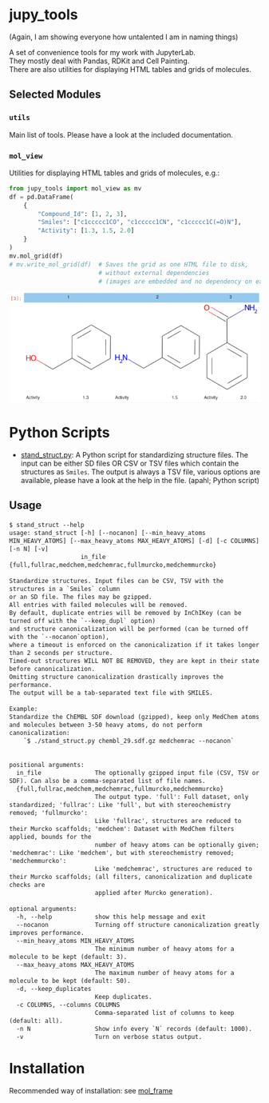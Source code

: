 # jupy_tools

(Again, I am showing everyone how untalented I am in naming things)

A set of convenience tools for my work with JupyterLab.  
They mostly deal with Pandas, RDKit and Cell Painting.  
There are also utilities for displaying HTML tables and grids of molecules.

## Selected Modules
### `utils`
Main list of tools. Please have a look at the included documentation.

### `mol_view`
Utilities for displaying HTML tables and grids of molecules, e.g.:

```Python
from jupy_tools import mol_view as mv
df = pd.DataFrame(
    {
        "Compound_Id": [1, 2, 3],
        "Smiles": ["c1ccccc1CO", "c1ccccc1CN", "c1ccccc1C(=O)N"],
        "Activity": [1.3, 1.5, 2.0]
    }
)
mv.mol_grid(df)
# mv.write_mol_grid(df)  # Saves the grid as one HTML file to disk, 
                         # without external dependencies
                         # (images are embedded and no dependency on external Javascript)
```

![molview](res/mv.png)


# Python Scripts
* [stand_struct.py](python_scripts/stand_struct.py): A Python script for standardizing structure files. The input can be either SD files OR CSV or TSV files which contain the structures as `Smiles`. 
The output is always a TSV file, various options are available, please have a look at the help in the file. (apahl; Python script)

## Usage

```
$ stand_struct --help
usage: stand_struct [-h] [--nocanon] [--min_heavy_atoms MIN_HEAVY_ATOMS] [--max_heavy_atoms MAX_HEAVY_ATOMS] [-d] [-c COLUMNS] [-n N] [-v]
                    in_file {full,fullrac,medchem,medchemrac,fullmurcko,medchemmurcko}

Standardize structures. Input files can be CSV, TSV with the structures in a `Smiles` column
or an SD file. The files may be gzipped.
All entries with failed molecules will be removed.
By default, duplicate entries will be removed by InChIKey (can be turned off with the `--keep_dupl` option)
and structure canonicalization will be performed (can be turned off with the `--nocanon`option),
where a timeout is enforced on the canonicalization if it takes longer than 2 seconds per structure.
Timed-out structures WILL NOT BE REMOVED, they are kept in their state before canonicalization.
Omitting structure canonicalization drastically improves the performance.
The output will be a tab-separated text file with SMILES.

Example:
Standardize the ChEMBL SDF download (gzipped), keep only MedChem atoms
and molecules between 3-50 heavy atoms, do not perform canonicalization:
    `$ ./stand_struct.py chembl_29.sdf.gz medchemrac --nocanon`
            

positional arguments:
  in_file               The optionally gzipped input file (CSV, TSV or SDF). Can also be a comma-separated list of file names.
  {full,fullrac,medchem,medchemrac,fullmurcko,medchemmurcko}
                        The output type. 'full': Full dataset, only standardized; 'fullrac': Like 'full', but with stereochemistry removed; 'fullmurcko':
                        Like 'fullrac', structures are reduced to their Murcko scaffolds; 'medchem': Dataset with MedChem filters applied, bounds for the
                        number of heavy atoms can be optionally given; 'medchemrac': Like 'medchem', but with stereochemistry removed; 'medchemmurcko':
                        Like 'medchemrac', structures are reduced to their Murcko scaffolds; (all filters, canonicalization and duplicate checks are
                        applied after Murcko generation).

optional arguments:
  -h, --help            show this help message and exit
  --nocanon             Turning off structure canonicalization greatly improves performance.
  --min_heavy_atoms MIN_HEAVY_ATOMS
                        The minimum number of heavy atoms for a molecule to be kept (default: 3).
  --max_heavy_atoms MAX_HEAVY_ATOMS
                        The maximum number of heavy atoms for a molecule to be kept (default: 50).
  -d, --keep_duplicates
                        Keep duplicates.
  -c COLUMNS, --columns COLUMNS
                        Comma-separated list of columns to keep (default: all).
  -n N                  Show info every `N` records (default: 1000).
  -v                    Turn on verbose status output.
  ```



# Installation

Recommended way of installation: see [mol_frame](https://github.com/apahl/mol_frame#installation)